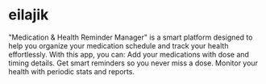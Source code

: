 # eilajik
"Medication &amp; Health Reminder Manager" is a smart platform designed to help you organize your medication schedule and track your health effortlessly.  With this app, you can:  Add your medications with dose and timing details.  Get smart reminders so you never miss a dose.  Monitor your health with periodic stats and reports.
